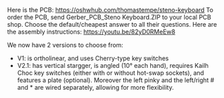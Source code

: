 Here is the PCB: https://oshwhub.com/thomastempe/steno-keyboard
To order the PCB, send Gerber_PCB_Steno Keyboard.ZIP to your local PCB shop. Choose the default/cheapest answer to all their questions. 
Here are the assembly instructions: https://youtu.be/82yD0RMeEw8

We now have 2 versions to choose from:
* V1: is ortholinear, and uses Cherry-type key switches
* V2.1: has vertical stargger, is angled (10° each hand), requires Kailh Choc key switches (either with or without hot-swap sockets), and features a plate (optional). Moreover the left pinky and the left/right # and * are wired separately, allowing for more flexibility.
